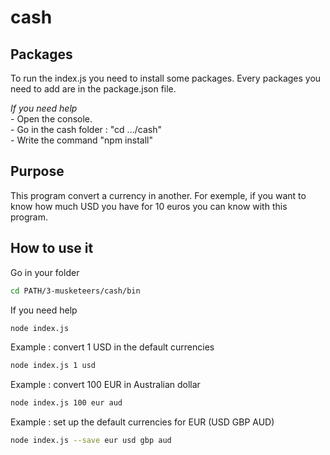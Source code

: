 # cash

## Packages
To run the index.js you need to install some packages. Every packages you need to add are in the package.json file.

*If you need help*<br/>
	- Open the console.<br/>
	- Go in the cash folder : "cd .../cash"<br/>
	- Write the command "npm install"<br/>

## Purpose
This program convert a currency in another. For exemple, if you want to know how much USD you have for 10 euros you can know with this program.<br/>

## How to use it
Go in your folder 
```sh
cd PATH/3-musketeers/cash/bin
```
If you need help
```sh
node index.js
```
Example : convert 1 USD in the default currencies
```sh
node index.js 1 usd
```
Example : convert 100 EUR in Australian dollar
```sh
node index.js 100 eur aud
```
Example : set up the default currencies for EUR (USD GBP AUD)
```sh
node index.js --save eur usd gbp aud
```
